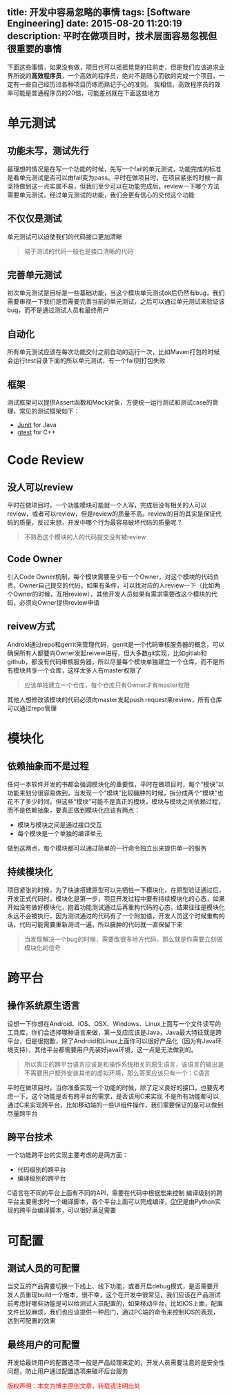 title: 开发中容易忽略的事情
tags: [Software Engineering]
date: 2015-08-20 11:20:19
description: 平时在做项目时，技术层面容易忽视但很重要的事情
---

下面这些事情，如果没有做，项目也可以摇摇晃晃的往前走，但是我们应该追求业界所说的**高效程序员**，一个高效的程序员，绝对不是随心而欲的完成一个项目，一定有一些自己经历过各种项目历练而熟记于心的准则。
我相信，高效程序员的效率可能是普通程序员的20倍，可能差别就在下面这些地方

# 单元测试
## 功能未写，测试先行
最理想的情况是在写一个功能的时候，先写一个fail的单元测试，功能完成的标准是看单元测试是否可以由fail变为pass。平时在做项目时，在项目紧张的时候一直坚持做到这一点实属不易，但我们至少可以在功能完成后，review一下哪个方法需要单元测试，经过单元测试的功能，我们会更有信心的交付这个功能
## 不仅仅是测试
单元测试可以迫使我们的代码接口更加清晰
> 易于测试的代码一般也是接口清晰的代码

## 完善单元测试
初次单元测试是目标是一些基础功能，当这个模块单元测试ok后仍然有bug，我们需要审视一下我们是否需要完善当前的单元测试，之后可以通过单元测试来验证该bug，而不是通过测试人员和最终用户
## 自动化
所有单元测试应该在每次功能交付之前自动的运行一次，比如Maven打包的时候会运行test目录下面的所以单元测试，有一个fail则打包失败
## 框架
测试框架可以提供Assert函数和Mock对象，方便统一运行测试和测试case的管理，常见的测试框架如下：
- [Junit](http://junit.org/) for Java
- [gtest](https://code.google.com/p/googletest/) for C++

# Code Review
## 没人可以review
平时在做项目时，一个功能模块可能就一个人写，完成后没有相关的人可以review，或者可以review，但是review的质量不高。review的目的其实是保证代码的质量，反过来想，开发中哪个行为最容易破坏代码的质量呢？
> 不熟悉这个模块的人的代码提交没有被review

## Code Owner
引入Code Owner机制，每个模块需要至少有一个Owner，对这个模块的代码负责，Owner自己提交的代码，如果有条件，可以找对应的人review一下（比如两个Owner的时候，互相review），其他开发人员如果有需求需要改这个模块的代码，必须向Owner提供review申请
## reivew方式
Android通过repo和gerrit来管理代码，gerrit是一个代码审核服务器的概念，可以确保所有人都要向Owner发起reivew进程，但大多数git实现，比如gitlab和github，都没有代码审核服务器，所以尽量每个模块单独建立一个仓库，而不是所有模块共享一个仓库，这样太多人有master权限了
> 应该单独建立一个仓库，每个仓库只有Owner才有master权限
 
其他人想修改该模块的代码必须向master发起push request来review，所有仓库可以通过repo管理

# 模块化
## 依赖抽象而不是过程
任何一本软件开发的书都会强调模块化的重要性，平时在做项目时，每个“模块”以功能来划分很容易做到，当发现一个“模块”比较臃肿的时候，拆分成两个“模块”也花不了多少时间，但这些“模块”可能不是真正的模块，模块与模块之间依赖过程，而不是依赖抽象，要真正做到模块化应该有两点：
- 模块与模块之间是通过接口交互
- 每个模块是一个单独的编译单元

做到这两点，每个模块都可以通过简单的一行命令独立出来提供单一的服务

## 持续模块化
项目紧张的时候，为了快速搭建原型可以先牺牲一下模块化，在原型验证通过后，开发正式代码时，模块化是第一步，项目开发过程中要有持续模块化的心态，如果开始没有做好模块化，抱着功能测试通过后再重构代码的心态，结果往往是模块化永远不会被执行，因为测试通过的代码有了一个附加值，开发人员这个时候重构的话，代码可能需要重新测试一遍，所以臃肿的代码就一直保留下来
> 当发现解决一个bug的时候，需要改很多地方代码，那么就是你需要立刻做模块化的信号

# 跨平台
## 操作系统原生语言
设想一下你想在Android、IOS、OSX、Windows、Linux上面写一个文件读写的工具库，你们会选择哪种语言来做，第一反应应该是Java，Java最大特征就是跨平台，但是很抱歉，除了Android和Linux上面你可以很好产品化（因为有Java环境支持），其他平台都需要用户先装好java环境，这一点是无法做到的。
> 所以真正的跨平台语言应该是和操作系统相关的原生语言，该语言的输出是不需要用户额外安装其他的虚拟环境，那么答案应该只有一个：C语言

平时在做项目时，当你准备实现一个功能的时候，除了定义良好的接口，也要先考虑一下，这个功能是否有跨平台的需求，是否该用C来实现
不是所有功能都可以通过C来实现跨平台，比如移动端的一些UI组件操作，我们需要保证的是可以做到尽量跨平台
## 跨平台技术
一个功能跨平台的实现主要考虑的是两方面：
- 代码级别的跨平台
- 编译级别的跨平台 

C语言在不同的平台上面有不同的API，需要在代码中根据宏来控制
编译级别的跨平台主要需求时一个编译脚本，各个平台上面可以完成编译，[GYP](https://chromium.googlesource.com/external/gyp/+/master/docs/UserDocumentation.md)是由Python实现的跨平台编译脚本，可以很好满足需要

# 可配置
## 测试人员的可配置
当交互的产品需要切换一下线上、线下功能，或者开启debug模式，是否需要开发人员重现build一个版本，很不幸，这个在开发中很常见，我们应该在产品测试前考虑好哪些功能是可以给测试人员配置的，如果移动平台，比如IOS上面，配置文件比较麻烦，我们也应该提供一种后门，通过PC端的命令来控制IOS的表现，达到可配置的效果
## 最终用户的可配置
开发给最终用户的配置选项一般是产品经理来定的，开发人员需要注意的是安全性问题，防止用户通过配置选项来破坏后台服务


<font color="#FF0000">版权声明：本文为博主原创文章，转载请注明出处</font>